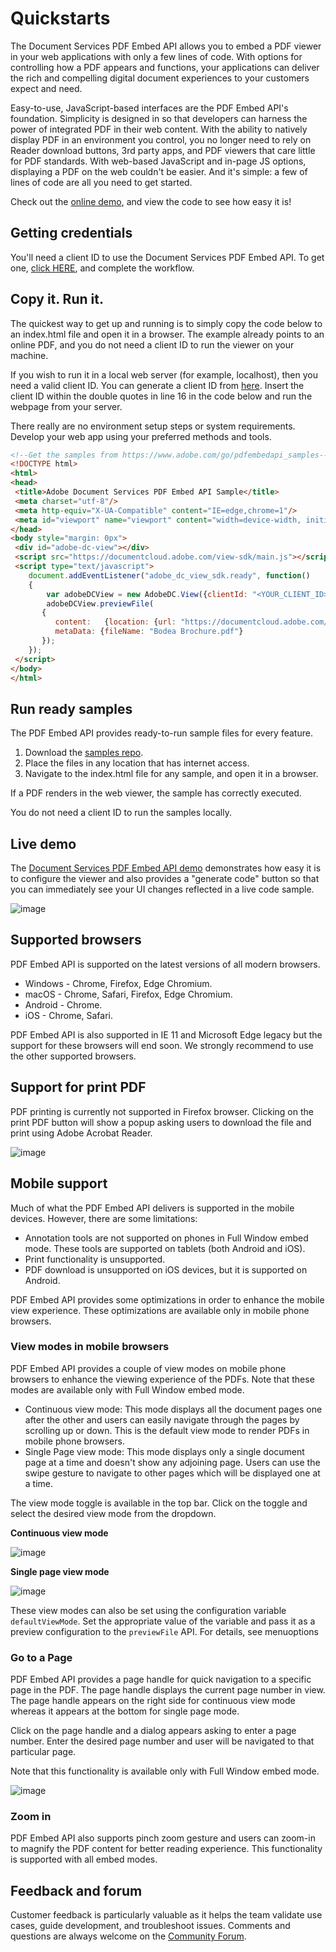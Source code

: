 # Quickstarts

The Document Services PDF Embed API allows you to embed a PDF viewer in
your web applications with only a few lines of code. With options for
controlling how a PDF appears and functions, your applications can
deliver the rich and compelling digital document experiences to your
customers expect and need.

Easy-to-use, JavaScript-based interfaces are the PDF Embed API's
foundation. Simplicity is designed in so that developers can harness the
power of integrated PDF in their web content. With the ability to
natively display PDF in an environment you control, you no longer need
to rely on Reader download buttons, 3rd party apps, and PDF viewers that
care little for PDF standards. With web-based JavaScript and in-page JS
options, displaying a PDF on the web couldn't be easier. And it's
simple: a few of lines of code are all you need to get started.

<InlineAlert slots="text" />

Check out the [online demo](https://www.adobe.com/go/dcviewsdk_demo),
and view the code to see how easy it is!

## Getting credentials

You'll need a client ID to use the Document Services PDF Embed API. To
get one, [click HERE](/document-services/gettingstarted/), and
complete the workflow.

## Copy it. Run it.

The quickest way to get up and running is to simply copy the code below
to an index.html file and open it in a browser. The example already
points to an online PDF, and you do not need a client ID to run the
viewer on your machine.

If you wish to run it in a local web server (for example, localhost),
then you need a valid client ID. You can generate a client ID from
[here](/document-services/gettingstarted). Insert the client
ID within the double quotes in line 16 in the code below and run the
webpage from your server.

There really are no environment setup steps or system requirements.
Develop your web app using your preferred methods and tools.

```html
<!--Get the samples from https://www.adobe.com/go/pdfembedapi_samples-->
<!DOCTYPE html>
<html>
<head>
 <title>Adobe Document Services PDF Embed API Sample</title>
 <meta charset="utf-8"/>
 <meta http-equiv="X-UA-Compatible" content="IE=edge,chrome=1"/>
 <meta id="viewport" name="viewport" content="width=device-width, initial-scale=1"/>
</head>
<body style="margin: 0px">
 <div id="adobe-dc-view"></div>
 <script src="https://documentcloud.adobe.com/view-sdk/main.js"></script>
 <script type="text/javascript">
    document.addEventListener("adobe_dc_view_sdk.ready", function()
    {
        var adobeDCView = new AdobeDC.View({clientId: "<YOUR_CLIENT_ID>", divId: "adobe-dc-view"});
        adobeDCView.previewFile(
       {
          content:   {location: {url: "https://documentcloud.adobe.com/view-sdk-demo/PDFs/Bodea Brochure.pdf"}},
          metaData: {fileName: "Bodea Brochure.pdf"}
       });
    });
 </script>
</body>
</html>
```

## Run ready samples

The PDF Embed API provides ready-to-run sample files for every feature.

1.  Download the [samples repo](https://www.adobe.com/go/pdfembedapi_samples).
2.  Place the files in any location that has internet access.
3.  Navigate to the index.html file for any sample, and open it in a
    browser.

If a PDF renders in the web viewer, the sample has correctly executed.

<InlineAlert slots="text"/>

You do not need a client ID to run the samples locally.

## Live demo

The [Document Services PDF Embed API
demo](https://www.adobe.com/go/dcviewsdk_demo) demonstrates how easy it
is to configure the viewer and also provides a "generate code" button so
that you can immediately see your UI changes reflected in a live code
sample.

![image](../images/playground.png)

## Supported browsers

PDF Embed API is supported on the latest versions of all modern
browsers.

-   Windows - Chrome, Firefox, Edge Chromium.
-   macOS - Chrome, Safari, Firefox, Edge Chromium.
-   Android - Chrome.
-   iOS - Chrome, Safari.

<InlineAlert slots="text"/>

PDF Embed API is also supported in IE 11 and Microsoft Edge legacy but
the support for these browsers will end soon. We strongly recommend to
use the other supported browsers.

## Support for print PDF

PDF printing is currently not supported in Firefox browser. Clicking on the print PDF button will show a popup asking users to download the file and print using Adobe Acrobat Reader.

![image](../images/print_unsupported_FF.png)

## Mobile support

Much of what the PDF Embed API delivers is supported in the mobile
devices. However, there are some limitations:

-   Annotation tools are not supported on phones in Full Window embed
    mode. These tools are supported on tablets (both Android and iOS).
-   Print functionality is unsupported.
-   PDF download is unsupported on iOS devices, but it is supported on
    Android.

PDF Embed API provides some optimizations in order to enhance the mobile
view experience. These optimizations are available only in mobile phone
browsers.

### View modes in mobile browsers

PDF Embed API provides a couple of view modes on mobile phone browsers
to enhance the viewing experience of the PDFs. Note that these modes are
available only with Full Window embed mode.

-   Continuous view mode: This mode displays all the document pages one
    after the other and users can easily navigate through the pages by
    scrolling up or down. This is the default view mode to render PDFs
    in mobile phone browsers.
-   Single Page view mode: This mode displays only a single document
    page at a time and doesn't show any adjoining page. Users can use
    the swipe gesture to navigate to other pages which will be displayed
    one at a time.

The view mode toggle is available in the top bar. Click on the toggle
and select the desired view mode from the dropdown.

**Continuous view mode**

![image](../images/continuous_mode.png)

**Single page view mode**

![image](../images/single_page_mode.png)

These view modes can also be set using the configuration variable
`defaultViewMode`. Set the appropriate value of the variable and pass it
as a preview configuration to the `previewFile` API. For details, see
menuoptions

### Go to a Page

PDF Embed API provides a page handle for quick navigation to a specific
page in the PDF. The page handle displays the current page number in
view. The page handle appears on the right side for continuous view mode
whereas it appears at the bottom for single page mode.

Click on the page handle and a dialog appears asking to enter a page
number. Enter the desired page number and user will be navigated to that
particular page.

Note that this functionality is available only with Full Window embed
mode.

![image](../images/goto_page.png)

### Zoom in

PDF Embed API also supports pinch zoom gesture and users can zoom-in to
magnify the PDF content for better reading experience. This
functionality is supported with all embed modes.

## Feedback and forum

Customer feedback is particularly valuable as it helps the team validate
use cases, guide development, and troubleshoot issues. Comments and
questions are always welcome on the [Community
Forum](https://community.adobe.com/t5/Document-Cloud-SDK/bd-p/Document-Cloud-SDK).

